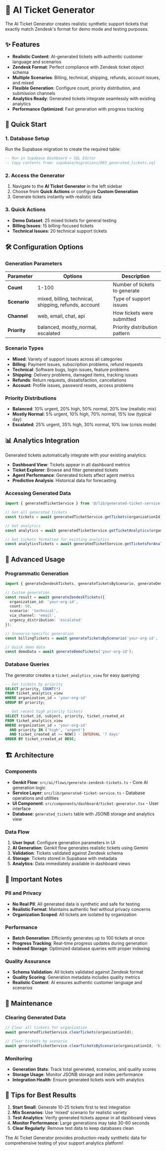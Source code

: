 # 🎯 AI Ticket Generator

The AI Ticket Generator creates realistic synthetic support tickets that exactly match Zendesk's format for demo mode and testing purposes.

## ✨ Features

- **Realistic Content**: AI-generated tickets with authentic customer language and scenarios
- **Zendesk Format**: Perfect compliance with Zendesk ticket object schema
- **Multiple Scenarios**: Billing, technical, shipping, refunds, account issues, and mixed
- **Flexible Generation**: Configure count, priority distribution, and submission channels
- **Analytics Ready**: Generated tickets integrate seamlessly with existing analytics
- **Performance Optimized**: Fast generation with progress tracking

## 🚀 Quick Start

### 1. Database Setup

Run the Supabase migration to create the required table:

```sql
-- Run in Supabase Dashboard > SQL Editor
-- Copy contents from: supabase/migrations/003_generated_tickets.sql
```

### 2. Access the Generator

1. Navigate to the **AI Ticket Generator** in the left sidebar
2. Choose from **Quick Actions** or configure **Custom Generation**
3. Generate tickets instantly with realistic data

### 3. Quick Actions

- **Demo Dataset**: 25 mixed tickets for general testing
- **Billing Issues**: 15 billing-focused tickets 
- **Technical Issues**: 20 technical support tickets

## 🛠️ Configuration Options

### Generation Parameters

| Parameter | Options | Description |
|-----------|---------|-------------|
| **Count** | 1-100 | Number of tickets to generate |
| **Scenario** | mixed, billing, technical, shipping, refunds, account | Type of support issues |
| **Channel** | web, email, chat, api | How tickets were submitted |
| **Priority** | balanced, mostly_normal, escalated | Priority distribution pattern |

### Scenario Types

- **Mixed**: Variety of support issues across all categories
- **Billing**: Payment issues, subscription problems, refund requests
- **Technical**: Software bugs, login issues, feature problems  
- **Shipping**: Delivery problems, damaged items, tracking issues
- **Refunds**: Return requests, dissatisfaction, cancellations
- **Account**: Profile issues, password resets, access problems

### Priority Distributions

- **Balanced**: 10% urgent, 20% high, 50% normal, 20% low (realistic mix)
- **Mostly Normal**: 5% urgent, 10% high, 70% normal, 15% low (typical day)
- **Escalated**: 25% urgent, 35% high, 30% normal, 10% low (crisis mode)

## 📊 Analytics Integration

Generated tickets automatically integrate with your existing analytics:

- **Dashboard View**: Tickets appear in all dashboard metrics
- **Ticket Explorer**: Browse and filter generated tickets
- **Agent Performance**: Generated tickets affect agent metrics
- **Predictive Analysis**: Historical data for forecasting

### Accessing Generated Data

```typescript
import { generatedTicketService } from '@/lib/generated-ticket-service';

// Get all generated tickets
const tickets = await generatedTicketService.getTickets(organizationId);

// Get analytics
const analytics = await generatedTicketService.getTicketAnalytics(organizationId);

// Get tickets formatted for existing analytics
const analyticsTickets = await generatedTicketService.getTicketsForAnalytics(organizationId);
```

## 🔧 Advanced Usage

### Programmatic Generation

```typescript
import { generateZendeskTickets, generateTicketsByScenario, generateDemoTickets } from '@/ai/flows/generate-zendesk-tickets';

// Custom generation
const result = await generateZendeskTickets({
  organization_id: 'your-org-id',
  count: 50,
  scenario: 'technical',
  via_channel: 'email',
  urgency_distribution: 'escalated'
});

// Scenario-specific generation
const billingTickets = await generateTicketsByScenario('your-org-id', 'billing', 20);

// Quick demo data
const demoData = await generateDemoTickets('your-org-id');
```

### Database Queries

The generator creates a `ticket_analytics_view` for easy querying:

```sql
-- Get tickets by priority
SELECT priority, COUNT(*) 
FROM ticket_analytics_view 
WHERE organization_id = 'your-org-id'
GROUP BY priority;

-- Get recent high priority tickets
SELECT ticket_id, subject, priority, ticket_created_at
FROM ticket_analytics_view 
WHERE organization_id = 'your-org-id'
  AND priority IN ('high', 'urgent')
  AND ticket_created_at >= NOW() - INTERVAL '7 days'
ORDER BY ticket_created_at DESC;
```

## 🏗️ Architecture

### Components

- **Genkit Flow**: `src/ai/flows/generate-zendesk-tickets.ts` - Core AI generation logic
- **Service Layer**: `src/lib/generated-ticket-service.ts` - Database operations and utilities
- **UI Component**: `src/components/dashboard/ticket-generator.tsx` - User interface
- **Database**: `generated_tickets` table with JSONB storage and analytics view

### Data Flow

1. **User Input**: Configure generation parameters in UI
2. **AI Generation**: Genkit flow generates realistic tickets using Gemini
3. **Validation**: Tickets validated against Zendesk schema
4. **Storage**: Tickets stored in Supabase with metadata
5. **Analytics**: Data immediately available in dashboard views

## 🚨 Important Notes

### PII and Privacy

- **No Real PII**: All generated data is synthetic and safe for testing
- **Realistic Format**: Maintains authentic feel without privacy concerns
- **Organization Scoped**: All tickets are isolated by organization

### Performance

- **Batch Generation**: Efficiently generates up to 100 tickets at once
- **Progress Tracking**: Real-time progress updates during generation
- **Indexed Storage**: Optimized database queries with proper indexing

### Quality Assurance

- **Schema Validation**: All tickets validated against Zendesk format
- **Quality Scoring**: Generation metadata includes quality metrics
- **Realistic Content**: AI ensures authentic customer language and scenarios

## 🧹 Maintenance

### Clearing Generated Data

```typescript
// Clear all tickets for organization
await generatedTicketService.clearTickets(organizationId);

// Clear tickets by scenario
await generatedTicketService.clearTicketsByScenario(organizationId, 'billing');
```

### Monitoring

- **Generation Stats**: Track total generated, scenarios, and quality scores
- **Storage Usage**: Monitor JSONB storage and index performance
- **Integration Health**: Ensure generated tickets work with analytics

## 🎉 Tips for Best Results

1. **Start Small**: Generate 10-25 tickets first to test integration
2. **Mix Scenarios**: Use 'mixed' scenario for realistic variety
3. **Test Analytics**: Verify generated tickets appear in all dashboard views
4. **Monitor Performance**: Large generations may take 30-60 seconds
5. **Clear Regularly**: Remove test data to keep databases clean

The AI Ticket Generator provides production-ready synthetic data for comprehensive testing of your support analytics platform!